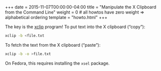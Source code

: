 +++
date = 2015-11-07T00:00:00-04:00
title = "Manipulate the X Clipboard from the Command Line"
weight = 0 # all howtos have zero weight => alphabetical ordering
template = "howto.html"
+++

The key is the [xclip](https://github.com/astrand/xclip) program! To put text
into the X clipboard (“copy”):

```sh
xclip -b <file.txt
```

To fetch the text from the X clipboard (“paste”):

```sh
xclip -b -o >file.txt
```

On Fedora, this requires installing the `xsel` package.
